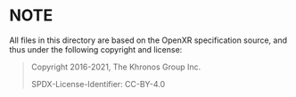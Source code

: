 # NOTE

All files in this directory are based on the OpenXR specification source, and
thus under the following copyright and license:

> Copyright 2016-2021, The Khronos Group Inc.
>
> SPDX-License-Identifier: CC-BY-4.0

